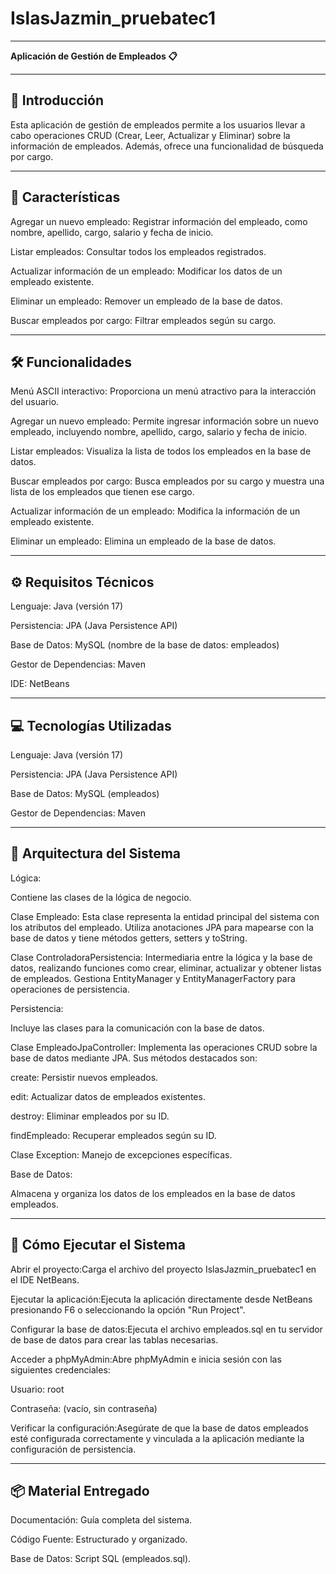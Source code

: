# IslasJazmin_pruebatec1
---
**Aplicación de Gestión de Empleados 📋**

---
## 🌟 **Introducción**
Esta aplicación de gestión de empleados permite a los usuarios llevar a cabo operaciones CRUD (Crear, Leer, Actualizar y Eliminar) sobre la información de empleados. Además, ofrece una funcionalidad de búsqueda por cargo.

---
## 🎯 **Características**

Agregar un nuevo empleado: Registrar información del empleado, como nombre, apellido, cargo, salario y fecha de inicio.

Listar empleados: Consultar todos los empleados registrados.

Actualizar información de un empleado: Modificar los datos de un empleado existente.

Eliminar un empleado: Remover un empleado de la base de datos.

Buscar empleados por cargo: Filtrar empleados según su cargo.

---
## 🛠️ **Funcionalidades**

Menú ASCII interactivo: Proporciona un menú atractivo para la interacción del usuario.

Agregar un nuevo empleado: Permite ingresar información sobre un nuevo empleado, incluyendo nombre, apellido, cargo, salario y fecha de inicio.

Listar empleados: Visualiza la lista de todos los empleados en la base de datos.

Buscar empleados por cargo: Busca empleados por su cargo y muestra una lista de los empleados que tienen ese cargo.

Actualizar información de un empleado: Modifica la información de un empleado existente.

Eliminar un empleado: Elimina un empleado de la base de datos.

---
## ⚙️ **Requisitos Técnicos**
Lenguaje: Java (versión 17)

Persistencia: JPA (Java Persistence API)

Base de Datos: MySQL (nombre de la base de datos: empleados)

Gestor de Dependencias: Maven

IDE: NetBeans

---
## 💻 **Tecnologías Utilizadas**
Lenguaje: Java (versión 17)

Persistencia: JPA (Java Persistence API)

Base de Datos: MySQL (empleados)

Gestor de Dependencias: Maven

---
## 🔄 **Arquitectura del Sistema**

Lógica:

Contiene las clases de la lógica de negocio.

Clase Empleado: Esta clase representa la entidad principal del sistema con los atributos del empleado. Utiliza anotaciones JPA para mapearse con la base de datos y tiene métodos getters, setters y toString.

Clase ControladoraPersistencia: Intermediaria entre la lógica y la base de datos, realizando funciones como crear, eliminar, actualizar y obtener listas de empleados. Gestiona EntityManager y EntityManagerFactory para operaciones de persistencia.

Persistencia:

Incluye las clases para la comunicación con la base de datos.

Clase EmpleadoJpaController: Implementa las operaciones CRUD sobre la base de datos mediante JPA. Sus métodos destacados son:

create: Persistir nuevos empleados.

edit: Actualizar datos de empleados existentes.

destroy: Eliminar empleados por su ID.

findEmpleado: Recuperar empleados según su ID.

Clase Exception: Manejo de excepciones específicas.

Base de Datos:

Almacena y organiza los datos de los empleados en la base de datos empleados.

---
## 🚀 **Cómo Ejecutar el Sistema**
Abrir el proyecto:Carga el archivo del proyecto IslasJazmin_pruebatec1 en el IDE NetBeans.

Ejecutar la aplicación:Ejecuta la aplicación directamente desde NetBeans presionando F6 o seleccionando la opción "Run Project".

Configurar la base de datos:Ejecuta el archivo empleados.sql en tu servidor de base de datos para crear las tablas necesarias.

Acceder a phpMyAdmin:Abre phpMyAdmin e inicia sesión con las siguientes credenciales:

Usuario: root

Contraseña: (vacío, sin contraseña)

Verificar la configuración:Asegúrate de que la base de datos empleados esté configurada correctamente y vinculada a la aplicación mediante la configuración de persistencia.

---
## 📦 **Material Entregado**
Documentación: Guía completa del sistema.

Código Fuente: Estructurado y organizado.

Base de Datos: Script SQL (empleados.sql).
